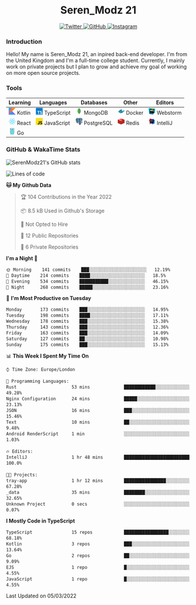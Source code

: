 <div align="center">
  <h1>Seren_Modz 21</h1>
  <a href="https://twitter.com/SerenModz21">
    <img alt="Twitter" src="https://img.shields.io/badge/twitter%20-%231DA1F2.svg?&style=for-the-badge&logo=Twitter&logoColor=white">
  </a>
  <a href="https://github.com/SerenModz21">
    <img alt="GitHub" src="https://img.shields.io/badge/github%20-%23121011.svg?&style=for-the-badge&logo=github&logoColor=white">
  </a>
  <a href="https://www.instagram.com/serenmodz21">
    <img alt="Instagram" src="https://img.shields.io/badge/instagram%20-%23E4405F.svg?&style=for-the-badge&logo=Instagram&logoColor=white">
  </a>
</div>

### Introduction

Hello! My name is Seren_Modz 21, an inpired back-end developer. I'm from the United Kingdom and I'm a full-time college student. Currently, I mainly work on private projects but I plan to grow and achieve my goal of working on more open source projects. 

### Tools

 **Learning**                                        | **Languages**                                               | **Databases**                                               | **Other**                                           | **Editors**                                                  
-----------------------------------------------------|-------------------------------------------------------------|-------------------------------------------------------------|-----------------------------------------------------|--------------------------------------------------------------
 <img width="19px" src="./assets/kotlin.svg"> Kotlin | <img width="19px" src="./assets/typescript.svg"> TypeScript | <img width="19px" src="./assets/mongodb.svg"> MongoDB       | <img width="19px" src="./assets/docker.svg"> Docker | <img width="19px" src="./assets/webstorm.svg"> Webstorm      
 <img width="19px" src="./assets/react.svg"> React   | <img width="19px" src="./assets/javascript.svg"> JavaScript | <img width="19px" src="./assets/postgresql.svg"> PostgreSQL | <img width="19px" src="./assets/redis.svg"> Redis   | <img width="19px" src="./assets/intellij-idea.svg"> IntelliJ
 <img width="19px" src="./assets/go.svg"> Go         |                                                             |                                                             |                                                     |                                                                                                               

### GitHub & WakaTime Stats

![SerenModz21's GitHub stats](https://github-readme-stats.vercel.app/api?username=SerenModz21&show_icons=true&theme=dark)

<!--START_SECTION:waka-->
![Lines of code](https://img.shields.io/badge/From%20Hello%20World%20I%27ve%20Written-42889%20lines%20of%20code-blue)

**🐱 My Github Data** 

> 🏆 104 Contributions in the Year 2022
 > 
> 📦 8.5 kB Used in Github's Storage 
 > 
> 🚫 Not Opted to Hire
 > 
> 📜 12 Public Repositories 
 > 
> 🔑 6 Private Repositories  
 > 
**I'm a Night 🦉** 

```text
🌞 Morning    141 commits    ███░░░░░░░░░░░░░░░░░░░░░░   12.19% 
🌆 Daytime    214 commits    ████░░░░░░░░░░░░░░░░░░░░░   18.5% 
🌃 Evening    534 commits    ███████████░░░░░░░░░░░░░░   46.15% 
🌙 Night      268 commits    █████░░░░░░░░░░░░░░░░░░░░   23.16%

```
📅 **I'm Most Productive on Tuesday** 

```text
Monday       173 commits    ███░░░░░░░░░░░░░░░░░░░░░░   14.95% 
Tuesday      198 commits    ████░░░░░░░░░░░░░░░░░░░░░   17.11% 
Wednesday    178 commits    ███░░░░░░░░░░░░░░░░░░░░░░   15.38% 
Thursday     143 commits    ███░░░░░░░░░░░░░░░░░░░░░░   12.36% 
Friday       163 commits    ███░░░░░░░░░░░░░░░░░░░░░░   14.09% 
Saturday     127 commits    ██░░░░░░░░░░░░░░░░░░░░░░░   10.98% 
Sunday       175 commits    ███░░░░░░░░░░░░░░░░░░░░░░   15.13%

```


📊 **This Week I Spent My Time On** 

```text
⌚︎ Time Zone: Europe/London

💬 Programming Languages: 
Rust                     53 mins             ████████████░░░░░░░░░░░░░   49.28% 
Nginx Configuration      24 mins             █████░░░░░░░░░░░░░░░░░░░░   23.13% 
JSON                     16 mins             ███░░░░░░░░░░░░░░░░░░░░░░   15.46% 
Text                     10 mins             ██░░░░░░░░░░░░░░░░░░░░░░░   9.48% 
Android RenderScript     1 min               ░░░░░░░░░░░░░░░░░░░░░░░░░   1.03%

🔥 Editors: 
IntelliJ                 1 hr 48 mins        █████████████████████████   100.0%

🐱‍💻 Projects: 
tray-app                 1 hr 12 mins        ████████████████░░░░░░░░░   67.28% 
_data                    35 mins             ████████░░░░░░░░░░░░░░░░░   32.65% 
Unknown Project          0 secs              ░░░░░░░░░░░░░░░░░░░░░░░░░   0.07%

```

**I Mostly Code in TypeScript** 

```text
TypeScript               15 repos            █████████████████░░░░░░░░   68.18% 
Kotlin                   3 repos             ███░░░░░░░░░░░░░░░░░░░░░░   13.64% 
Go                       2 repos             ██░░░░░░░░░░░░░░░░░░░░░░░   9.09% 
EJS                      1 repo              █░░░░░░░░░░░░░░░░░░░░░░░░   4.55% 
JavaScript               1 repo              █░░░░░░░░░░░░░░░░░░░░░░░░   4.55%

```



 Last Updated on 05/03/2022
<!--END_SECTION:waka-->
